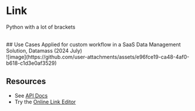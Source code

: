 # Link
Python with a lot of brackets

<br>
## Use Cases
Applied for custom workflow in a SaaS Data Management Solution, Datamass (2024 July)
<br>
![image](https://github.com/user-attachments/assets/e96fce19-ca48-4af0-b618-c1d3e0af3529)


## Resources
* See [API Docs](https://link-api.notion.site/Link-API-Docs-532b815762d54814a6da676e325d5d39)
* Try the [Online Link Editor](https://online-link-editor.vercel.app/)
